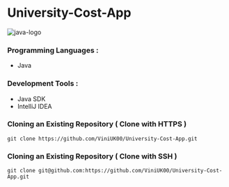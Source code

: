 # University-Cost-App

![java-logo](https://cloud.githubusercontent.com/assets/15425071/19363998/08642d98-9195-11e6-98bd-17a08547c925.png)


### Programming Languages :

* Java

### Development Tools :

* Java SDK
* IntelliJ IDEA

### Cloning an Existing Repository ( Clone with HTTPS )

```
git clone https://github.com/ViniUK00/University-Cost-App.git
```

### Cloning an Existing Repository ( Clone with SSH )

```
git clone git@github.com:https://github.com/ViniUK00/University-Cost-App.git
```
